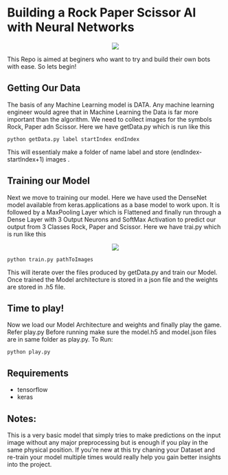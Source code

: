 # Building a Rock Paper Scissor AI with Neural Networks
<div style="text-align:center"><img src = "https://i.pinimg.com/originals/e5/46/df/e546dfb66ff4bbd1ba609ddf8c318f1b.png"/></div>

This Repo is aimed at beginers who want to try and build their own bots with ease. So lets begin!

## Getting Our Data
The basis of any Machine Learning model is DATA. Any machine learning engineer would agree that in Machine Learning the Data is far more important than the algorithm. We need to collect images for the symbols Rock, Paper adn Scissor.
Here we have getData.py which is run like this

```
python getData.py label startIndex endIndex
```

This will essentialy make a folder of name label and store (endIndex-startIndex+1) images .

## Training our Model
Next we move to training our model. Here we have used the DenseNet model available from keras.applications as a base model to work upon. It is followed by a MaxPooling Layer which is Flattened and finally run through a Dense Layer with 3 Output Neurons and SoftMax Activation to predict our output from 3 Classes Rock, Paper and Scissor.
Here we have trai.py which is run like this <br>
<div style="text-align:center"><img src = "https://user-images.githubusercontent.com/37273226/79741167-6e3d7380-831e-11ea-8e26-8e2f000568a0.png"/></div>


```
python train.py pathToImages
```

This will iterate over the files produced by getData.py and train our Model. Once trained the Model architecture is stored in a json file and the weights are stored in .h5 file.

## Time to play!
Now we load our Model Architecture and weights and finally play the game. Refer play.py
Before running make sure the model.h5 and model.json files are in same folder as play.py.
To Run:

```
python play.py
```

## Requirements
- tensorflow
- keras

## Notes:
This is a very basic model that simply tries to make predictions on the input image without any major preprocessing but is enough if you play in the same physical position. 
If you're new at this try chaning your Dataset and re-train your model multiple times would really help you gain better insights into the project.

